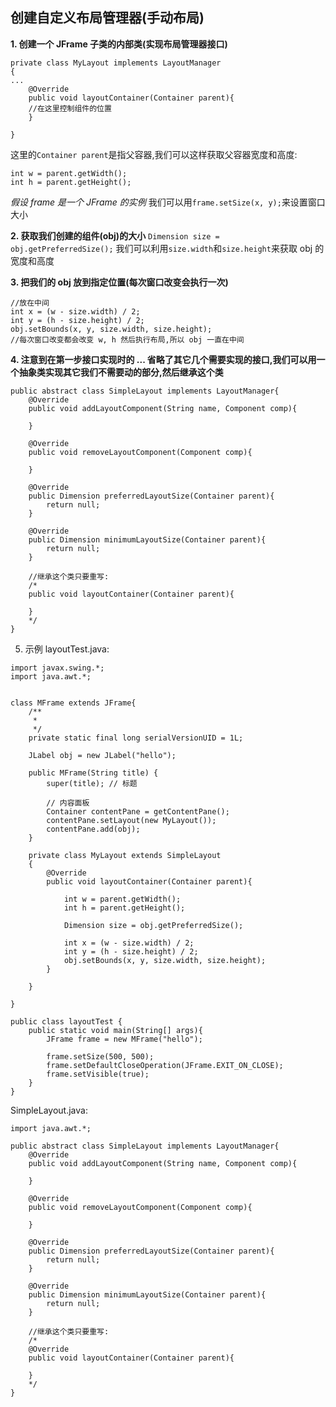 ## 创建自定义布局管理器(手动布局)

**1. 创建一个 JFrame 子类的内部类(实现布局管理器接口)**

```
private class MyLayout implements LayoutManager
{
...
	@Override
	public void layoutContainer(Container parent){
	//在这里控制组件的位置
	}

}
```
这里的`Container parent`是指父容器,我们可以这样获取父容器宽度和高度:
```
int w = parent.getWidth();
int h = parent.getHeight();
```
*假设 frame 是一个 JFrame 的实例*
我们可以用`frame.setSize(x, y);`来设置窗口大小

**2. 获取我们创建的组件(obj)的大小**
`Dimension size = obj.getPreferredSize();`
我们可以利用`size.width`和`size.height`来获取 obj 的宽度和高度

**3. 把我们的 obj 放到指定位置(每次窗口改变会执行一次)**

```
//放在中间
int x = (w - size.width) / 2;
int y = (h - size.height) / 2;
obj.setBounds(x, y, size.width, size.height);
//每次窗口改变都会改变 w, h 然后执行布局,所以 obj 一直在中间
```

**4. 注意到在第一步接口实现时的 ... 省略了其它几个需要实现的接口,我们可以用一个抽象类实现其它我们不需要动的部分,然后继承这个类**
```
public abstract class SimpleLayout implements LayoutManager{
	@Override
	public void addLayoutComponent(String name, Component comp){
	
	}
	
	@Override
	public void removeLayoutComponent(Component comp){
	
	}
	
	@Override
	public Dimension preferredLayoutSize(Container parent){
		return null;
	}
	
	@Override
	public Dimension minimumLayoutSize(Container parent){
		return null;
	}
	
	//继承这个类只要重写:
	/*
	public void layoutContainer(Container parent){
	
	}
	*/
}
```


5. 示例
layoutTest.java:
```
import javax.swing.*;
import java.awt.*;


class MFrame extends JFrame{
    /**
     *
     */
    private static final long serialVersionUID = 1L;

    JLabel obj = new JLabel("hello");

    public MFrame(String title) {
        super(title); // 标题

        // 内容面板
        Container contentPane = getContentPane();
        contentPane.setLayout(new MyLayout()); 
        contentPane.add(obj);
    }

    private class MyLayout extends SimpleLayout
    {
        @Override
        public void layoutContainer(Container parent){
        
            int w = parent.getWidth();
            int h = parent.getHeight();

            Dimension size = obj.getPreferredSize();

            int x = (w - size.width) / 2;
            int y = (h - size.height) / 2;
            obj.setBounds(x, y, size.width, size.height);
        }
    
    }
    
}

public class layoutTest {
    public static void main(String[] args){
        JFrame frame = new MFrame("hello");

        frame.setSize(500, 500);
        frame.setDefaultCloseOperation(JFrame.EXIT_ON_CLOSE);
        frame.setVisible(true);
    }
}
```
SimpleLayout.java:
```
import java.awt.*;

public abstract class SimpleLayout implements LayoutManager{
	@Override
	public void addLayoutComponent(String name, Component comp){
	
	}
	
	@Override
	public void removeLayoutComponent(Component comp){
	
	}
	
	@Override
	public Dimension preferredLayoutSize(Container parent){
		return null;
	}
	
	@Override
	public Dimension minimumLayoutSize(Container parent){
		return null;
	}
	
	//继承这个类只要重写:
    /*
    @Override
	public void layoutContainer(Container parent){
	
	}
	*/
}

```
